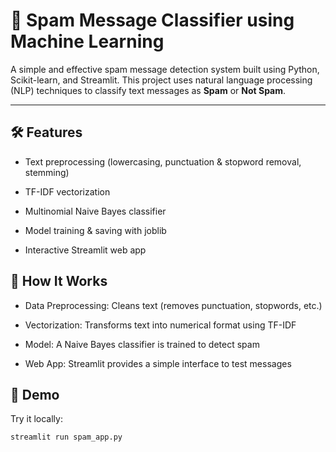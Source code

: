 # 📧 Spam Message Classifier using Machine Learning

A simple and effective spam message detection system built using Python, Scikit-learn, and Streamlit. This project uses natural language processing (NLP) techniques to classify text messages as **Spam** or **Not Spam**.

---
## 🛠️ Features
- Text preprocessing (lowercasing, punctuation & stopword removal, stemming)

- TF-IDF vectorization

- Multinomial Naive Bayes classifier

- Model training & saving with joblib

- Interactive Streamlit web app

## 🧠 How It Works
- Data Preprocessing: Cleans text (removes punctuation, stopwords, etc.)

- Vectorization: Transforms text into numerical format using TF-IDF

- Model: A Naive Bayes classifier is trained to detect spam

- Web App: Streamlit provides a simple interface to test messages
  



## 🚀 Demo

Try it locally:
```bash
streamlit run spam_app.py




